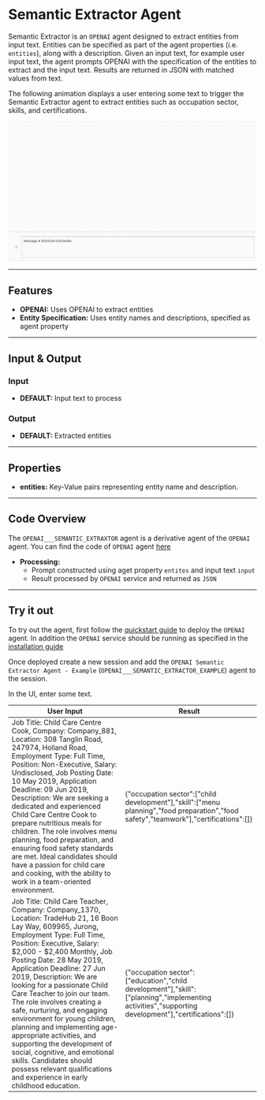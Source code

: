 # Semantic Extractor Agent 

Semantic Extractor is an `OPENAI` agent designed to extract entities from input text. Entities can be specified as part of the agent properties (i.e. `entities`), along with a description. Given an input text, for example user input text, the agent prompts OPENAI with the specification of the entities to extract and the input text. Results are returned in JSON with matched values from text.



The following animation displays a user entering some text to trigger the Semantic Extractor agent to extract entities such as occupation sector, skills, and certifications.

![Demo of Semantic Extractor agent](/docs/images/semantic_extractor.gif)

---

## Features

- **OPENAI:** Uses OPENAI to extract entities
- **Entity Specification:** Uses entity names and descriptions, specified as agent property
  
---

## Input & Output

### Input

- **DEFAULT:** Input text to process

### Output

- **DEFAULT:** Extracted entities 

---

## Properties

- **entities:** Key-Value pairs representing entity name and description.

---

## Code Overview


The `OPENAI___SEMANTIC_EXTRAXTOR` agent is a derivative agent of the `OPENAI` agent. You can find the code of `OPENAI` agent [here](https://github.com/rit-git/blue/blob/v0.9/lib/blue/agents/openai.py)

- **Processing:**
  - Prompt constructed using aget property `entites` and input text `input`
  - Result processed by `OPENAI` service and returned as `JSON`

---

## Try it out

To try out the agent, first follow the [quickstart guide](https://github.com/rit-git/blue/blob/v0.9/QUICK-START.md) to deploy the `OPENAI` agent. In addition the `OPENAI` service should be running as specified in the [installation guide](https://github.com/rit-git/blue/blob/v0.9/LOCAL-INSTALLATION.md#start-services)

Once deployed create a new session and add the `OPENAI Semantic Extractor Agent - Example` (`OPENAI___SEMANTIC_EXTRACTOR_EXAMPLE`) agent to the session. 

In the UI, enter some text.

| **User Input** | **Result** |
|--------------------------------|---------|
| Job Title: Child Care Centre Cook, Company: Company_881, Location: 308 Tanglin Road, 247974, Holland Road, Employment Type: Full Time, Position: Non-Executive, Salary: Undisclosed, Job Posting Date: 10 May 2019, Application Deadline: 09 Jun 2019, Description: We are seeking a dedicated and experienced Child Care Centre Cook to prepare nutritious meals for children. The role involves menu planning, food preparation, and ensuring food safety standards are met. Ideal candidates should have a passion for child care and cooking, with the ability to work in a team-oriented environment. | {"occupation sector":["child development"],"skill":["menu planning","food preparation","food safety","teamwork"],"certifications":[]} |
| Job Title: Child Care Teacher, Company: Company_1370, Location: TradeHub 21, 16 Boon Lay Way, 609965, Jurong, Employment Type: Full Time, Position: Executive, Salary: $2,000 - $2,400 Monthly, Job Posting Date: 28 May 2019, Application Deadline: 27 Jun 2019, Description: We are looking for a passionate Child Care Teacher to join our team. The role involves creating a safe, nurturing, and engaging environment for young children, planning and implementing age-appropriate activities, and supporting the development of social, cognitive, and emotional skills. Candidates should possess relevant qualifications and experience in early childhood education. | {"occupation sector":["education","child development"],"skill":["planning","implementing activities","supporting development"],"certifications":[]} |

